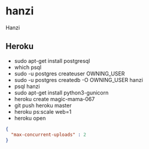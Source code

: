 # hanzi
Hanzi

## Heroku

- sudo apt-get install postgresql
- which psql
- sudo -u postgres createuser OWNING_USER
- sudo -u postgres createdb -O OWNING_USER hanzi
- psql hanzi
- sudo apt-get install python3-gunicorn
- heroku create magic-mama-067
- git push heroku master
- heroku ps:scale web=1
- heroku open


~~~json
{
  "max-concurrent-uploads" : 2
}
~~~



